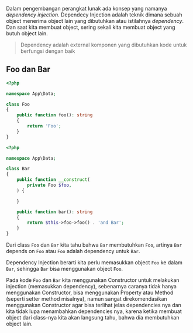 Dalam pengembangan perangkat lunak ada konsep yang namanya *dependency injection*. Dependecy Injection adalah teknik dimana sebuah object menerima object lain yang dibutuhkan atau istilahnya *dependency*. Dan saat kita membuat object, sering sekali kita membuat object yang butuh object lain.

> Dependency adalah external komponen yang dibutuhkan kode untuk berfungsi dengan baik
<p></p>

## Foo dan Bar

```php
<?php

namespace App\Data;

class Foo
{
    public function foo(): string
    {
        return 'Foo';
    }
}
```

```php
<?php

namespace App\Data;

class Bar
{
    public function __construct(
        private Foo $foo,
    ) {

    }

    public function bar(): string
    {
        return $this->foo->foo() . 'and Bar';
    }
}
```

Dari class `Foo` dan `Bar` kita tahu bahwa `Bar` membutuhkan `Foo`, artinya `Bar` depends on `Foo` atau `Foo` adalah dependency untuk `Bar`.

Dependency Injection berarti kita perlu memasukkan object `Foo` ke dalam `Bar`, sehingga `Bar` bisa menggunakan object `Foo`.

Pada kode `Foo` dan `Bar` kita menggunakan Constructor untuk melakukan injection (memasukkan dependency), sebenarnya caranya tidak hanya menggunakan Constructor, bisa menggunakan Property atau Method (seperti setter method misalnya), namun sangat direkomendasikan menggunakan Constructor agar bisa terlihat jelas dependencies nya dan kita tidak lupa menambahkan dependencies nya, karena ketika membuat object dari class-nya kita akan langsung tahu, bahwa dia membutuhkan object lain.